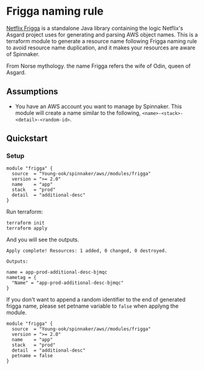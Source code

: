 # Frigga naming rule
[Netflix Frigga](https://github.com/Netflix/frigga) is a standalone Java library containing the logic Netflix's Asgard project uses for generating and parsing AWS object names. This is a terraform module to generate a resource name following Frigga naming rule to avoid resource name duplication, and it makes your resources are aware of Spinnaker.

From Norse mythology. the name Frigga refers the wife of Odin, queen of Asgard.

## Assumptions
* You have an AWS account you want to manage by Spinnaker. This module will create a name similar to the following, `<name>-<stack>-<detail>-<random-id>`.

## Quickstart
### Setup
```hcl
module "frigga" {
  source  = "Young-ook/spinnaker/aws//modules/frigga"
  version = ">= 2.0"
  name    = "app"
  stack   = "prod"
  detail  = "additional-desc"
}
```
Run terraform:
```
terraform init
terraform apply
```

And you will see the outputs.
```
Apply complete! Resources: 1 added, 0 changed, 0 destroyed.

Outputs:

name = app-prod-additional-desc-bjmqc
nametag = {
  "Name" = "app-prod-additional-desc-bjmqc"
}
```

If you don't want to append a random identifier to the end of generated frigga name, please set petname variable to `false` when applyng the module.
```hcl
module "frigga" {
  source  = "Young-ook/spinnaker/aws//modules/frigga"
  version = ">= 2.0"
  name    = "app"
  stack   = "prod"
  detail  = "additional-desc"
  petname = false
}
```

